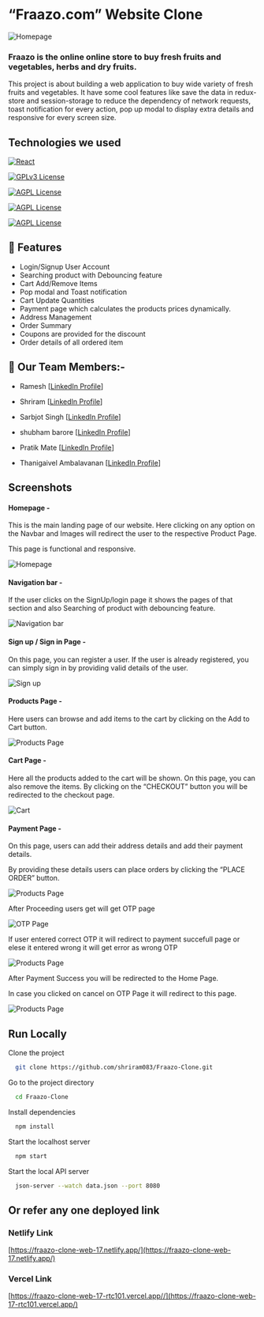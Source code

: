 # “Fraazo.com” Website Clone

![Homepage ](./screenshots/HomePage.png)

### Fraazo is the online online store to buy fresh fruits and vegetables, herbs and dry fruits.

This project is about building a web application to buy wide variety of fresh fruits and vegetables. It have some cool features like save the data in redux-store and session-storage to reduce the dependency of network requests, toast notification for every action, pop up modal to display extra details and responsive for every screen size.

## Technologies we used

[![React](<https://img.shields.io/badge/React_(17.0.2)-20232A?style=for-the-badge&logo=react&logoColor=61DAFB>)](https://reactjs.org/)

[![GPLv3 License](<https://img.shields.io/badge/Redux_(4.1.2)-593D88?style=for-the-badge&logo=redux&logoColor=white>)](https://redux.js.org/)

[![AGPL License](https://img.shields.io/badge/Chakra%20UI-3bc7bd?style=for-the-badge&logo=chakraui&logoColor=white)](https://chakra-ui.com/)

[![AGPL License](https://img.shields.io/badge/Rest_API-02303A?style=for-the-badge&logo=react-router&logoColor=white)](https://www.npmjs.com/package/json-server)

[![AGPL License](https://img.shields.io/badge/Styled-Component-orange)](https://styled-components.com/)

## 🚀 Features

- Login/Signup User Account
- Searching product with Debouncing feature
- Cart Add/Remove Items
- Pop modal and Toast notification
- Cart Update Quantities
- Payment page which calculates the products prices dynamically.
- Address Management
- Order Summary
- Coupons are provided for the discount
- Order details of all ordered item

## 🚀 Our Team Members:-

- Ramesh [[LinkedIn Profile](https://www.linkedin.com/in/ramesh-mane-268a0014a/)]

- Shriram [[LinkedIn Profile](https://www.linkedin.com/in/shriram-deshpande-477590136/)]

- Sarbjot Singh [[LinkedIn Profile](https://www.linkedin.com/in/sarbjot-/)]

- shubham barore [[LinkedIn Profile](https://www.linkedin.com/in/shubham-barore-572738159)]

- Pratik Mate [[LinkedIn Profile](https://www.linkedin.com/in/pratik-mate-a6a62919b)]

- Thanigaivel Ambalavanan [[LinkedIn Profile](https://www.linkedin.com/in/thanigaivel-ambalavanan-3b4a30120/)]

## Screenshots

#### Homepage -

This is the main landing page of our website. Here clicking on any option on the Navbar and Images will redirect the user to the respective Product Page.

This page is functional and responsive.

![Homepage ](./screenshots/HomePage.png)

#### Navigation bar -

If the user clicks on the SignUp/login page it shows the pages of that section and also Searching of product with debouncing feature.

![Navigation bar](./screenshots/SearchBox.png)

#### Sign up / Sign in Page -

On this page, you can register a user. If the user is already registered, you can simply sign in by providing valid details of the user.

![Sign up](./screenshots/Login.png)

#### Products Page -

Here users can browse and add items to the cart by clicking on the Add to Cart button.

![Products Page](./screenshots/ProductsPage.png)

#### Cart Page -

Here all the products added to the cart will be shown. On this page, you can also remove the items. By clicking on the “CHECKOUT” button you will be redirected to the checkout page.

![Cart](./screenshots/Cart.png)

#### Payment Page -

On this page, users can add their address details and add their payment details.

By providing these details users can place orders by clicking the “PLACE ORDER” button.

![Products Page](./screenshots/PaymentPage.png)

After Proceeding users get will get OTP page

![OTP Page](./screenshots/OTPPaget.png)

If user entered correct OTP it will redirect to payment succefull page or elese it entered wrong it will get error as wrong OTP

![Products Page](./screenshots/PaymentSuccefull.png)

After Payment Success you will be redirected to the Home Page.

In case you clicked on cancel on OTP Page it will redirect to this page.

![Products Page](./screenshots/PaymentFail.png)

## Run Locally

Clone the project

```bash
  git clone https://github.com/shriram083/Fraazo-Clone.git
```

Go to the project directory

```bash
  cd Fraazo-Clone
```

Install dependencies

```bash
  npm install
```

Start the localhost server

```bash
  npm start
```

Start the local API server

```bash
  json-server --watch data.json --port 8080
```

## Or refer any one deployed link

### Netlify Link

[https://fraazo-clone-web-17.netlify.app/](https://fraazo-clone-web-17.netlify.app/)

### Vercel Link

[https://fraazo-clone-web-17-rtc101.vercel.app//](https://fraazo-clone-web-17-rtc101.vercel.app/)







